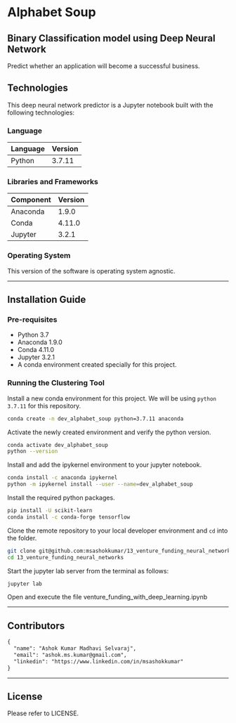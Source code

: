 # Alphabet Soup
## Binary Classification model using Deep Neural Network

Predict whether an application will become a successful business.

## Technologies

This deep neural network predictor is a Jupyter notebook built with the following technologies:

### Language

| Language | Version |
|----------|---------|
| Python   | 3.7.11  |

### Libraries and Frameworks

| Component | Version |
|-----------|---------|
| Anaconda  | 1.9.0   |
| Conda     | 4.11.0  |
| Jupyter   | 3.2.1   |

### Operating System

This version of the software is operating system agnostic.

---
## Installation Guide

### Pre-requisites

- Python 3.7
- Anaconda 1.9.0
- Conda 4.11.0
- Jupyter 3.2.1
- A conda environment created specially for this project.

### Running the Clustering Tool

Install a new conda environment for this project. We will be using `python 3.7.11` for this repository.

```bash
conda create -n dev_alphabet_soup python=3.7.11 anaconda
```

Activate the newly created environment and verify the python version.

```bash
conda activate dev_alphabet_soup
python --version
```

Install and add the ipykernel environment to your jupyter notebook.

```bash
conda install -c anaconda ipykernel
python -m ipykernel install --user --name=dev_alphabet_soup

```

Install the required python packages.

```bash
pip install -U scikit-learn
conda install -c conda-forge tensorflow
```

Clone the remote repository to your local developer environment and `cd` into the folder.
```bash
git clone git@github.com:msashokkumar/13_venture_funding_neural_networks.git
cd 13_venture_funding_neural_networks
```

Start the jupyter lab server from the terminal as follows:

```bash
jupyter lab
```

Open and execute the file venture_funding_with_deep_learning.ipynb

---
## Contributors

```markdown
{
  "name": "Ashok Kumar Madhavi Selvaraj",
  "email": "ashok.ms.kumar@gmail.com",
  "linkedin": "https://www.linkedin.com/in/msashokkumar"
}
```
---

## License

Please refer to LICENSE.